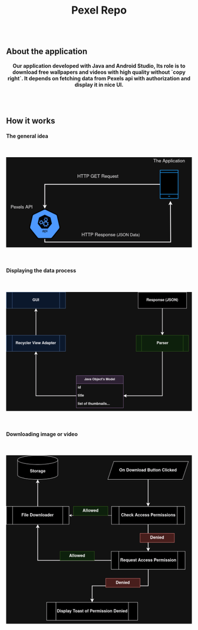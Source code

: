 <h1 align="center">Pexel Repo</h1>

<br><br>

## About the application

<div align="center">
    <b>Our application developed with Java and Android Studio, Its role is to download free wallpapers and videos with high quality without `copy right`. It depends on fetching data from Pexels api with authorization and display it in nice UI.</b>
</div>

<br><br>

## How it works

#### The general idea

<br>

![how it works](./repo_images/how_it_works.drawio.png)

<br>

#### Displaying the data process

<br>

![displaying data](./repo_images/fetching_displaying_data.drawio.png)

<br>

#### Downloading image or video

<br>

![download process](./repo_images/download_image_video.drawio.png)
